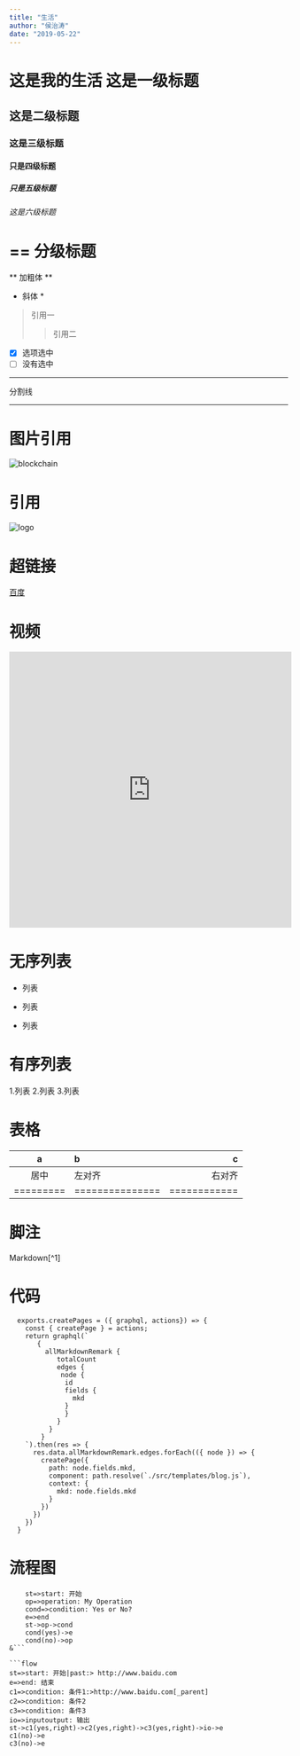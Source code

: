 ```yaml
---
title: "生活"
author: "侯治涛"
date: "2019-05-22"
---
```


# 这是我的生活 这是一级标题
## 这是二级标题
### 这是三级标题
#### 只是四级标题
##### 只是五级标题
###### 这是六级标题

==
分级标题
==

** 
加粗体 
**
* 斜体 *

> 引用一
>> 引用二

- [x] 选项选中
- [ ] 没有选中

---
分割线
***

# 图片引用
![blockchain](https://ss0.bdstatic.com/70cFvHSh_Q1YnxGkpoWK1HF6hhy/it/u=702257389,1274025419&fm=27&gp=0.jpg "区块链")

# 引用
![logo](/src/images/logo.png "logo")

# 超链接
[百度](http://baidu.com)

# 视频
<iframe height=498 width=510 src='http://player.youku.com/embed/XMjgzNzM0NTYxNg==' frameborder=0 'allowfullscreen'></iframe>

# 无序列表
- 列表
+ 列表
* 列表

# 有序列表
1.列表
2.列表
3.列表

# 表格
|    a    |       b       |      c     |
|:-------:|:------------- | ----------:|
|   居中  |     左对齐    |   右对齐   |
|=========|===============|============|

# 脚注
Markdown[^1]


# 代码
```
  exports.createPages = ({ graphql, actions}) => {
    const { createPage } = actions;
    return graphql(`
       {
         allMarkdownRemark {
            totalCount
            edges {
             node {
              id
              fields {
                mkd
              }
              }
            }
          } 
        }
    `).then(res => {
      res.data.allMarkdownRemark.edges.forEach(({ node }) => {
        createPage({
          path: node.fields.mkd,
          component: path.resolve(`./src/templates/blog.js`),
          context: {
            mkd: node.fields.mkd
          }
        })
      })
    })
  }
```

# 流程图
```flow
    st=>start: 开始
    op=>operation: My Operation
    cond=>condition: Yes or No?
    e=>end
    st->op->cond
    cond(yes)->e
    cond(no)->op
&```

```flow                     
st=>start: 开始|past:> http://www.baidu.com 
e=>end: 结束              
c1=>condition: 条件1:>http://www.baidu.com[_parent]   
c2=>condition: 条件2      
c3=>condition: 条件3      
io=>inputoutput: 输出     
st->c1(yes,right)->c2(yes,right)->c3(yes,right)->io->e
c1(no)->e                   
c3(no)->e                  
```
